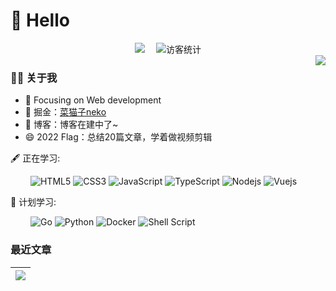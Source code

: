 
#  🙋 Hello

<div align="center">
<!-- 个人资料徽标 -->
  <a href="https://juejin.cn/user/2885585707211437/posts"><img src="https://img.shields.io/badge/juejin-%E6%8E%98%E9%87%91-blue"></a>&emsp;
<!-- 访客数统计徽标 -->
  <img src="https://visitor-badge.glitch.me/badge?page_id=nekobc1998923" alt="访客统计" />

</div>

<img align="right" src="https://github-readme-stats.vercel.app/api?username=nekobc1998923&show_icons=true&count_private=true&hide_border=true&cache_seconds=1900"/>

### 👨‍🚒 关于我

- :orange_book: Focusing on Web development
- 🌱 掘金：[菜猫子neko](https://juejin.cn/user/2885585707211437/posts)
- 🤔 博客：博客在建中了~
- 😄 2022 Flag：总结20篇文章，学着做视频剪辑


🖋 正在学习: 

&emsp;&emsp;
![HTML5](https://img.shields.io/badge/-HTML5-E34F26?style=flat-square&logo=html5&logoColor=white)
![CSS3](https://img.shields.io/badge/-CSS3-1572B6?style=flat-square&logo=css3)
![JavaScript](https://img.shields.io/badge/-JavaScript-oringe?style=flat-square&logo=javascript)
![TypeScript](https://img.shields.io/badge/typescript-%23007ACC.svg?style=flat-square&logo=typescript&logoColor=white)
![Nodejs](https://img.shields.io/badge/-Nodejs-c0ebd?style=flat-square&logo=Node.js)
![Vuejs](https://img.shields.io/badge/-Vuejs-yellow?style=flat-square&logo=Vue.js)

💪 计划学习:

&emsp;&emsp;
![Go](https://img.shields.io/badge/-Go-informational?style=flat-square&logo=Go)
![Python](https://img.shields.io/badge/-Python-blueviolet?style=flat-square&logo=Python)
![Docker](https://img.shields.io/badge/-Docker-FCC624?style=flat-square&logo=docker)
![Shell Script](https://img.shields.io/badge/shell_script-%4285F4.svg?style=style=flat-square&logo=gnu-bash&logoColor=white)

### 最近文章
[![](https://github-readme-juejin-recent-article-flywith24.vercel.app/juejin?id=2885585707211437&limit=4)](https://juejin.cn/user/2885585707211437/posts) | 
---|
